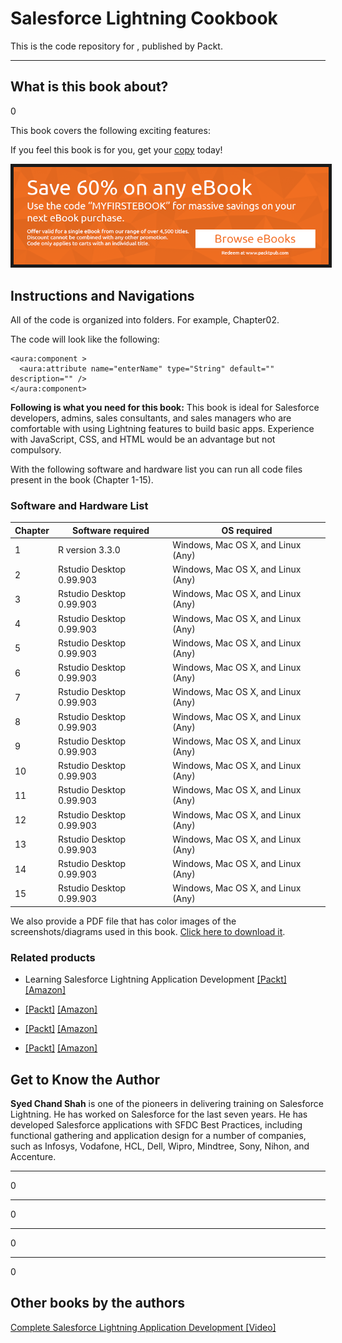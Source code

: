 # Salesforce Lightning Cookbook

<a href="https://www.packtpub.com/application-development/salesforce-lightning-cookbook "><img src="https://d1ldz4te4covpm.cloudfront.net/sites/default/files/imagecache/ppv4_main_book_cover/B11645.png" alt="" height="256px" align="right"></a>

This is the code repository for [](), published by Packt.

****

## What is this book about?
0

This book covers the following exciting features:


If you feel this book is for you, get your [copy](https://www.amazon.com/dp/) today!

<a href="https://www.packtpub.com/?utm_source=github&utm_medium=banner&utm_campaign=GitHubBanner"><img src="https://raw.githubusercontent.com/PacktPublishing/GitHub/master/GitHub.png" 
alt="https://www.packtpub.com/" border="5" /></a>

## Instructions and Navigations
All of the code is organized into folders. For example, Chapter02.

The code will look like the following:
```
<aura:component >
  <aura:attribute name="enterName" type="String" default="" description="" />
</aura:component>
```

**Following is what you need for this book:**
This book is ideal for Salesforce developers, admins, sales consultants, and sales managers who are comfortable with using Lightning features to build basic apps. Experience with JavaScript, CSS, and HTML would be an advantage but not compulsory.

With the following software and hardware list you can run all code files present in the book (Chapter 1-15).
### Software and Hardware List
| Chapter  | Software required                   | OS required                        |
| -------- | ------------------------------------| -----------------------------------|
| 1        | R version 3.3.0                     | Windows, Mac OS X, and Linux (Any) |
| 2        | Rstudio Desktop 0.99.903            | Windows, Mac OS X, and Linux (Any) |
| 3        | Rstudio Desktop 0.99.903            | Windows, Mac OS X, and Linux (Any) |
| 4        | Rstudio Desktop 0.99.903            | Windows, Mac OS X, and Linux (Any) |
| 5        | Rstudio Desktop 0.99.903            | Windows, Mac OS X, and Linux (Any) |
| 6        | Rstudio Desktop 0.99.903            | Windows, Mac OS X, and Linux (Any) |
| 7        | Rstudio Desktop 0.99.903            | Windows, Mac OS X, and Linux (Any) |
| 8        | Rstudio Desktop 0.99.903            | Windows, Mac OS X, and Linux (Any) |
| 9        | Rstudio Desktop 0.99.903            | Windows, Mac OS X, and Linux (Any) |
| 10        | Rstudio Desktop 0.99.903            | Windows, Mac OS X, and Linux (Any) |
| 11        | Rstudio Desktop 0.99.903            | Windows, Mac OS X, and Linux (Any) |
| 12        | Rstudio Desktop 0.99.903            | Windows, Mac OS X, and Linux (Any) |
| 13        | Rstudio Desktop 0.99.903            | Windows, Mac OS X, and Linux (Any) |
| 14        | Rstudio Desktop 0.99.903            | Windows, Mac OS X, and Linux (Any) |
| 15        | Rstudio Desktop 0.99.903            | Windows, Mac OS X, and Linux (Any) |

We also provide a PDF file that has color images of the screenshots/diagrams used in this book. [Click here to download it](https://www.packtpub.com/sites/default/files/downloads/SalesforceLightningCookbook_ColorImages.pdf).

### Related products
* Learning Salesforce Lightning Application Development [[Packt]](https://www.packtpub.com/application-development/learning-salesforce-lightning-application-development?utm_source=github&utm_medium=repository&utm_campaign=9781787124677 ) [[Amazon]](https://www.amazon.com/dp/1787124673)

*  [[Packt]](https://www.packtpub.com/application-development/salesforce-lightning-reporting-and-dashboards?utm_source=github&utm_medium=repository&utm_campaign=) [[Amazon]](https://www.amazon.com/dp/B071DN5CPH)

*  [[Packt]]() [[Amazon]](https://www.amazon.com/dp/)

*  [[Packt]]() [[Amazon]](https://www.amazon.com/dp/)

## Get to Know the Author
**Syed Chand Shah**
is one of the pioneers in delivering training on Salesforce Lightning. He has worked on Salesforce for the last seven years. He has developed Salesforce applications with SFDC Best Practices, including functional gathering and application design for a number of companies, such as Infosys, Vodafone, HCL, Dell, Wipro, Mindtree, Sony, Nihon, and Accenture.

****
0

****
0

****
0

****
0

## Other books by the authors
[](https://www.packtpub.com/application-development/salesforce-lightning-recipes-video?utm_source=github&utm_medium=repository&utm_campaign=)

[Complete Salesforce Lightning Application Development [Video]](https://www.packtpub.com/application-development/complete-salesforce-lightning-application-development-video?utm_source=github&utm_medium=repository&utm_campaign=9781787289680 )

[]()

[]()

[]()

